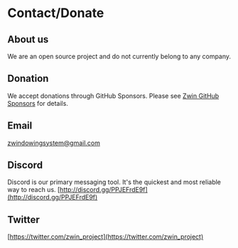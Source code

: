 # Contact/Donate

## About us
We are an open source project and do not currently belong to any company.

## Donation
We accept donations through GitHub Sponsors. Please see [Zwin GitHub Sponsors](https://github.com/sponsors/zwin-project) for details.

## Email
[zwindowingsystem@gmail.com](mailto:zwindowingsystem@gmail.com)

## Discord
Discord is our primary messaging tool. It's the quickest and most reliable way to reach us.
[http://discord.gg/PPJEFrdE9f](http://discord.gg/PPJEFrdE9f)

## Twitter
[https://twitter.com/zwin_project](https://twitter.com/zwin_project)

